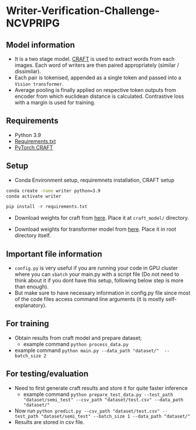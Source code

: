 # Writer-Verification-Challenge-NCVPRIPG

## Model information
- It is a two stage model. [CRAFT](https://github.com/clovaai/CRAFT-pytorch) is used to extract words from each images. Each word of writers are then paired appropriately (similar / dissimilar). 
- Each pair is tokenised, appended as a single token and passed into a `Vision transformer`. 
- Average pooling is finally applied on respective token outputs from encoder from which euclidean distance is calculated. Contrastive loss with a margin is used for training.

## Requirements
- Python 3.9
- [Requirements.txt](requirements.txt)
- [PyTorch CRAFT](https://github.com/clovaai/CRAFT-pytorch)

## Setup
- Conda Environment setup, requiremnets installation, CRAFT setup
```bash
conda create -name writer python=3.9
conda activate writer
```
```python
pip install -r requirements.txt
```
- Download weights for craft from [here](https://drive.google.com/open?id=1Jk4eGD7crsqCCg9C9VjCLkMN3ze8kutZ). Place it at `craft_model/` directory.

- Download weights for transformer model from [here](https://drive.google.com/file/d/1hhP92cN1I_KxRkyq8ChttRL3NOvtEa-v/view?usp=sharing). Place it in root directory itself.

## Important file information
- `config.py` is very useful if you are running your code in GPU cluster where you can `sbatch` your main.py with a script file (Do not need to think about it if you dont have this setup, following below step is more than enough).
- But make sure to have necessary information in config.py file since most of the code files access command line arguments (it is mostly self-explanatory). 

## For training
- Obtain results from craft model and prepare dataset;
    - example command `python process_data.py` 
- example command `python main.py --data_path "dataset/"  --batch_size 2`

## For testing/evaluation
- Need to first generate craft results and store it for quite faster inference
    - example command `python prepare_test_data.py --test_path "dataset/semi_test" --csv_path "dataset/test.csv" --data_path "dataset/"`
- Now run `python predict.py --csv_path "dataset/test.csv" --test_path "dataset/semi_test" --batch_size 1 --data_path "dataset/"`
- Results are stored in csv file.
